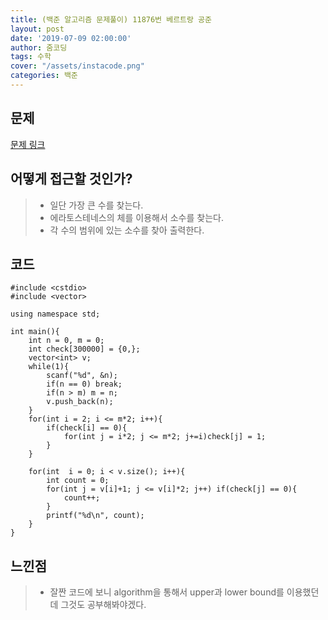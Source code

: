 ```yaml
---
title: (백준 알고리즘 문제풀이) 11876번 베르트랑 공준
layout: post
date: '2019-07-09 02:00:00'
author: 줌코딩
tags: 수학
cover: "/assets/instacode.png"
categories: 백준
---
```


## 문제

[문제 링크](https://www.acmicpc.net/problem/11876)

## 어떻게 접근할 것인가?

>* 일단 가장 큰 수를 찾는다.
>* 에라토스테네스의 체를 이용해서 소수를 찾는다.
>* 각 수의 범위에 있는 소수를 찾아 출력한다.

## 코드

    #include <cstdio>
    #include <vector>

    using namespace std; 

    int main(){
        int n = 0, m = 0;
        int check[300000] = {0,};
        vector<int> v;
        while(1){
            scanf("%d", &n);
            if(n == 0) break;
            if(n > m) m = n;
            v.push_back(n);
        }
        for(int i = 2; i <= m*2; i++){
            if(check[i] == 0){
                for(int j = i*2; j <= m*2; j+=i)check[j] = 1;
            }
        }

        for(int  i = 0; i < v.size(); i++){
            int count = 0;
            for(int j = v[i]+1; j <= v[i]*2; j++) if(check[j] == 0){
                count++;
            }
            printf("%d\n", count);
        }
    }


## 느낀점

>* 잘짠 코드에 보니 algorithm을 통해서 upper과 lower bound를 이용했던데 그것도 공부해봐야겠다.

